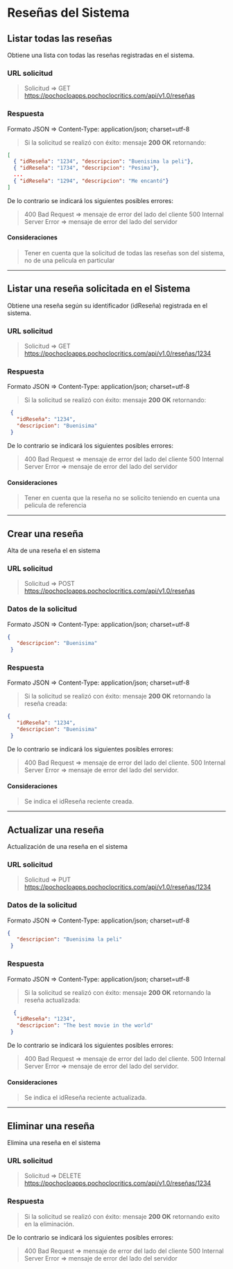 # Reseñas del Sistema

## Listar todas las reseñas

Obtiene una lista con todas las reseñas registradas en el sistema.

### URL solicitud

> Solicitud => GET <https://pochocloapps.pochoclocritics.com/api/v1.0/reseñas>

### Respuesta

Formato JSON => Content-Type: application/json; charset=utf-8

>Si la solicitud se realizó con éxito: mensaje **200 OK** retornando:

```json
[
  { "idReseña": "1234", "descripcion": "Buenisima la peli"},
  { "idReseña": "1734", "descripcion": "Pesima"},
  ...
  { "idReseña": "1294", "descripcion": "Me encantó"}  
]
```

De lo contrario se indicará los siguientes posibles errores:

> 400 Bad Request => mensaje de error del lado del cliente
> 500 Internal Server Error => mensaje de error del lado del servidor

#### Consideraciones

> Tener en cuenta que la solicitud de todas las reseñas son del sistema, no de una pelicula en particular

---

## Listar una reseña solicitada en el Sistema

Obtiene una reseña según su identificador (idReseña) registrada en el sistema.

### URL solicitud

> Solicitud => GET <https://pochocloapps.pochoclocritics.com/api/v1.0/reseñas/1234>

### Respuesta

Formato JSON => Content-Type: application/json; charset=utf-8

>Si la solicitud se realizó con éxito: mensaje **200 OK** retornando:

```json
 {
   "idReseña": "1234",
   "descripcion": "Buenisima"
 }
```

De lo contrario se indicará los siguientes posibles errores:

> 400 Bad Request => mensaje de error del lado del cliente
> 500 Internal Server Error => mensaje de error del lado del servidor

#### Consideraciones

> Tener en cuenta que la reseña no se solicito teniendo en cuenta una pelicula de referencia

---

## Crear una reseña

Alta de una reseña el en sistema

### URL solicitud

>Solicitud => POST  <https://pochocloapps.pochoclocritics.com/api/v1.0/reseñas>

### Datos de la solicitud

Formato JSON => Content-Type: application/json; charset=utf-8

```json
{  
   "descripcion": "Buenisima"
 }
```

### Respuesta

Formato JSON => Content-Type: application/json; charset=utf-8

>Si la solicitud se realizó con éxito: mensaje **200 OK** retornando la reseña creada:

```json
{  
   "idReseña": "1234",
   "descripcion": "Buenisima"
 }
```

De lo contrario se indicará los siguientes posibles errores:

> 400 Bad Request => mensaje de error del lado del cliente.
> 500 Internal Server Error => mensaje de error del lado del servidor.

#### Consideraciones

> Se indica el idReseña reciente creada.

---

## Actualizar una reseña

Actualización de una reseña en el sistema

### URL solicitud

>Solicitud => PUT  <https://pochocloapps.pochoclocritics.com/api/v1.0/reseñas/1234>

### Datos de la solicitud

Formato JSON => Content-Type: application/json; charset=utf-8

```json
{  
   "descripcion": "Buenisima la peli"
 }
```

### Respuesta

Formato JSON => Content-Type: application/json; charset=utf-8

>Si la solicitud se realizó con éxito: mensaje **200 OK** retornando la reseña actualizada:

```json
  {  
   "idReseña": "1234",
   "descripcion": "The best movie in the world"
 }
```

De lo contrario se indicará los siguientes posibles errores:

> 400 Bad Request => mensaje de error del lado del cliente.
> 500 Internal Server Error => mensaje de error del lado del servidor.

#### Consideraciones

> Se indica el idReseña reciente actualizada.

---

## Eliminar una reseña

Elimina una reseña en el sistema

### URL solicitud

> Solicitud => DELETE  <https://pochocloapps.pochoclocritics.com/api/v1.0/reseñas/1234>

### Respuesta

> Si la solicitud se realizó con éxito: mensaje **200 OK** retornando exito en la eliminación.

De lo contrario se indicará los siguientes posibles errores:

> 400 Bad Request => mensaje de error del lado del cliente
> 500 Internal Server Error => mensaje de error del lado del servidor
